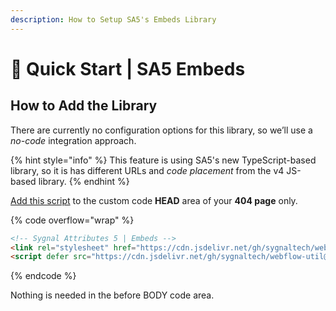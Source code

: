 ```yaml
---
description: How to Setup SA5's Embeds Library
---
```


# 🚀 Quick Start | SA5 Embeds

## How to Add the Library <a href="#step-1---add-the-library" id="step-1---add-the-library"></a>

There are currently no configuration options for this library, so we’ll use a _no-code_ integration approach.

{% hint style="info" %}
This feature is using SA5's new TypeScript-based library, so it is has different URLs and _code placement_ from the v4 JS-based library.&#x20;
{% endhint %}

[Add this script](../overview/how-to-add-custom-code.md) to the custom code **HEAD** area of your **404 page** only.

{% code overflow="wrap" %}
```html
<!-- Sygnal Attributes 5 | Embeds -->
<link rel="stylesheet" href="https://cdn.jsdelivr.net/gh/sygnaltech/webflow-util@5.4.0/dist/css/webflow-embed.css"> 
<script defer src="https://cdn.jsdelivr.net/gh/sygnaltech/webflow-util@5.4.0/dist/nocode/webflow-embed.js"></script> 
```
{% endcode %}

Nothing is needed in the before BODY code area.&#x20;
